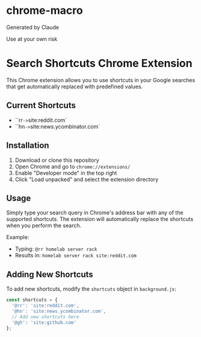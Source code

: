 # chrome-macro

Generated by Claude

Use at your own risk

# Search Shortcuts Chrome Extension

This Chrome extension allows you to use shortcuts in your Google searches that get automatically replaced with predefined values.

## Current Shortcuts
- ``rr` -> `site:reddit.com`
- ``hn` -> `site:news.ycombinator.com`

## Installation
1. Download or clone this repository
2. Open Chrome and go to `chrome://extensions/`
3. Enable "Developer mode" in the top right
4. Click "Load unpacked" and select the extension directory

## Usage
Simply type your search query in Chrome's address bar with any of the supported shortcuts. The extension will automatically replace the shortcuts when you perform the search.

Example:
- Typing: `@rr homelab server rack`
- Results in: `homelab server rack site:reddit.com`

## Adding New Shortcuts
To add new shortcuts, modify the `shortcuts` object in `background.js`:

```javascript
const shortcuts = {
  '@rr': 'site:reddit.com',
  '@hn': 'site:news.ycombinator.com',
  // Add new shortcuts here
  '@gh': 'site:github.com'
};
```
